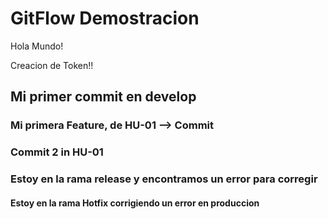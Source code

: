 # GitFlow Demostracion

Hola Mundo!

Creacion de Token!!

## Mi primer commit en develop

### Mi primera Feature, de HU-01 --> Commit
### Commit 2 in HU-01


### Estoy en la rama release y encontramos un error para corregir

#### Estoy en la rama Hotfix corrigiendo un error en produccion
